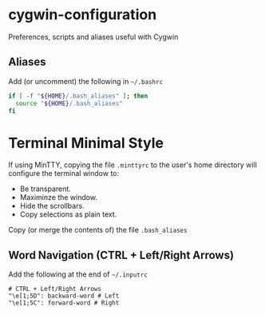 # cygwin-configuration

Preferences, scripts and aliases useful with Cygwin

## Aliases

Add (or uncomment) the following in `~/.bashrc`

```bash
if [ -f "${HOME}/.bash_aliases" ]; then
  source "${HOME}/.bash_aliases"
fi
```

# Terminal Minimal Style

If using MinTTY, copying the file `.minttyrc` to the user's home directory
will configure the terminal window to:

- Be transparent.
- Maximinze the window.
- Hide the scrollbars.
- Copy selections as plain text.

Copy (or merge the contents of) the file `.bash_aliases`

## Word Navigation (CTRL + Left/Right Arrows)

 Add the following at the end of `~/.inputrc`

```text
# CTRL + Left/Right Arrows
"\e[1;5D": backward-word # Left
"\e[1;5C": forward-word # Right
```
